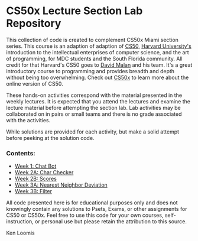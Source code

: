 # CS50x Lecture Section Lab Repository
This collection of code is created to complement CS50x Miami section series.
This course is an adaption of adaption of [CS50](https://www.cs50.net),
[Harvard University's](http://www.harvard.edu) introduction to the
intellectual enterprises of computer science, and the art of programming,
for MDC students and the South Florida community. All credit for that
Harvard's CS50 goes to [David Malan](https://cs.harvard.edu/malan/) and his
team. It's a great introductory course to programming and provides breadth
and depth without being too overwhelming. Check out
[CS50x](https://www.edx.org/course/cs50s-introduction-to-computer-science) to
learn more about the online version of CS50.

These hands-on activities correspond with the material presented in the
weekly lectures. It is expected that you attend the lectures and examine
the lecture material before attempting the section lab. Lab activities
may be collaborated on in pairs or small teams and there is no grade
associated with the activities.

While solutions are provided for each activity, but make a
solid attempt before peeking at the solution code.

### Contents:
* [Week 1: Chat Bot](https://github.com/kjloomis/cs50x_labs/tree/main/week1)
* [Week 2A: Char Checker](https://github.com/kjloomis/cs50x_labs/tree/main/week2a)
* [Week 2B: Scores](https://github.com/kjloomis/cs50x_labs/tree/main/week2b)
* [Week 3A: Nearest Neighbor Deviation](https://github.com/kjloomis/cs50x_labs/tree/main/week3a)
* [Week 3B: Filter](https://github.com/kjloomis/cs50x_labs/tree/main/week3b)

All code presented here is for educational purposes only and does not knowingly
contain any solutions to Psets, Exams, or other assignments for CS50 or CS50x.
Feel free to use this code for your own courses, self-instruction, or personal
use but please retain the attribution to this source.

Ken Loomis